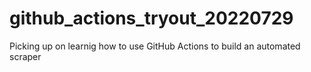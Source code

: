 # github_actions_tryout_20220729
Picking up on learnig how to use GitHub Actions to build an automated scraper

